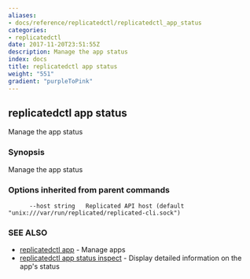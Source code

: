 ```yaml
---
aliases:
- docs/reference/replicatedctl/replicatedctl_app_status
categories:
- replicatedctl
date: 2017-11-20T23:51:55Z
description: Manage the app status
index: docs
title: replicatedctl app status
weight: "551"
gradient: "purpleToPink"
---
```


## replicatedctl app status

Manage the app status

### Synopsis


Manage the app status

### Options inherited from parent commands

```
      --host string   Replicated API host (default "unix:///var/run/replicated/replicated-cli.sock")
```

### SEE ALSO
* [replicatedctl app](/api/replicatedctl/replicatedctl_app/)	 - Manage apps
* [replicatedctl app status inspect](/api/replicatedctl/replicatedctl_app_status_inspect/)	 - Display detailed information on the app's status

